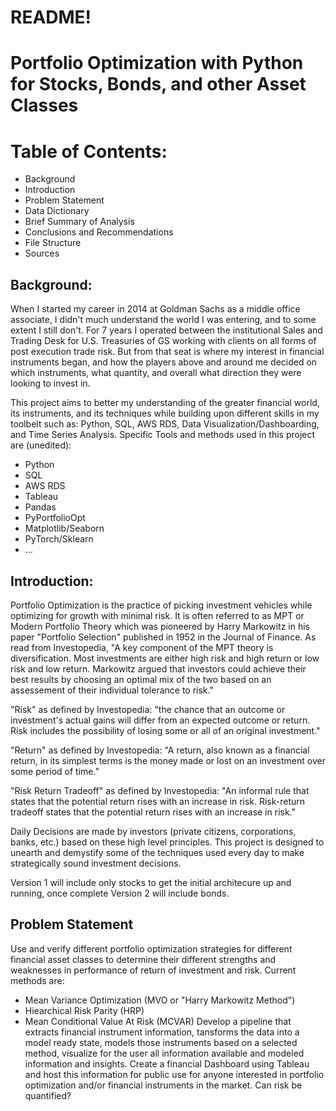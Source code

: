 # README!
# Portfolio Optimization with Python for Stocks, Bonds, and other Asset Classes

# Table of Contents:
- Background
- Introduction
- Problem Statement
- Data Dictionary
- Brief Summary of Analysis
- Conclusions and Recommendations
- File Structure
- Sources

## Background:
When I started my career in 2014 at Goldman Sachs as a middle office associate, I didn't much understand the world I was entering, and to some extent I still don't. For 7 years I operated between the institutional Sales and Trading Desk for U.S. Treasuries of GS working with clients on all forms of post execution trade risk. But from that seat is where my interest in financial instruments began, and how the players above and around me decided on which instruments, what quantity, and overall what direction they were looking to invest in. 

This project aims to better my understanding of the greater financial world, its instruments, and its techniques while building upon different skills in my toolbelt such as: Python, SQL, AWS RDS, Data Visualization/Dashboarding, and Time Series Analysis. Specific Tools and methods used in this project are (unedited):
- Python
- SQL
- AWS RDS
- Tableau
- Pandas
- PyPortfolioOpt
- Matplotlib/Seaborn
- PyTorch/Sklearn
- ...

## Introduction:
Portfolio Optimization is the practice of picking investment vehicles while optimizing for growth with minimal risk. It is often referred to as MPT or Modern Portfolio Theory which was pioneered by Harry Markowitz in his paper "Portfolio Selection" published in 1952 in the Journal of Finance. As read from Investopedia, "A key component of the MPT theory is diversification. Most investments are either high risk and high return or low risk and low return. Markowitz argued that investors could achieve their best results by choosing an optimal mix of the two based on an assessement of their individual tolerance to risk."

"Risk" as defined by Investopedia: "the chance that an outcome or investment's actual gains will differ from an expected outcome or return. Risk includes the possibility of losing some or all of an original investment."

"Return" as defined by Investopedia: "A return, also known as a financial return, in its simplest terms is the money made or lost on an investment over some period of time."

"Risk Return Tradeoff" as defined by Investopedia: "An informal rule that states that the potential return rises with an increase in risk. Risk-return tradeoff states that the potential return rises with an increase in risk."

Daily Decisions are made by investors (private citizens, corporations, banks, etc.) based on these high level principles. This project is designed to unearth and demystify some of the techniques used every day to make strategically sound investment decisions.

Version 1 will include only stocks to get the initial architecure up and running, once complete Version 2 will include bonds.


## Problem Statement
Use and verify different portfolio optimization strategies for different financial asset classes to determine their different strengths and weaknesses in performance of return of investment and risk. Current methods are:
- Mean Variance Optimization (MVO or "Harry Markowitz Method")
- Hiearchical Risk Parity (HRP)
- Mean Conditional Value At Risk (MCVAR)
Develop a pipeline that extracts financial instrument information, tansforms the data into a model ready state, models those instruments based on a selected method, visualize for the user all information available and modeled information and insights. Create a financial Dashboard using Tableau and host this information for public use for anyone interested in portfolio optimization and/or financial instruments in the market. Can risk be quantified?